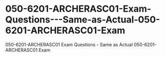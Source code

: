 # 050-6201-ARCHERASC01-Exam-Questions---Same-as-Actual-050-6201-ARCHERASC01-Exam
050-6201-ARCHERASC01 Exam Questions - Same as Actual 050-6201-ARCHERASC01 Exam
